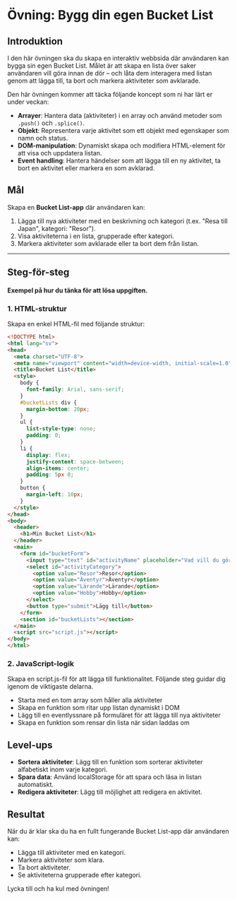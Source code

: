 # **Övning: Bygg din egen Bucket List**

## **Introduktion**
I den här övningen ska du skapa en interaktiv webbsida där användaren kan bygga sin egen Bucket List. Målet är att skapa en lista över saker användaren vill göra innan de dör – och låta dem interagera med listan genom att lägga till, ta bort och markera aktiviteter som avklarade.

Den här övningen kommer att täcka följande koncept som ni har lärt er under veckan:
- **Arrayer**: Hantera data (aktiviteter) i en array och använd metoder som `.push()` och `.splice()`.
- **Objekt**: Representera varje aktivitet som ett objekt med egenskaper som namn och status.
- **DOM-manipulation**: Dynamiskt skapa och modifiera HTML-element för att visa och uppdatera listan.
- **Event handling**: Hantera händelser som att lägga till en ny aktivitet, ta bort en aktivitet eller markera en som avklarad.

## **Mål**
Skapa en **Bucket List-app** där användaren kan:
1. Lägga till nya aktiviteter med en beskrivning och kategori (t.ex. "Resa till Japan", kategori: "Resor").
2. Visa aktiviteterna i en lista, grupperade efter kategori.
3. Markera aktiviteter som avklarade eller ta bort dem från listan.

---

## **Steg-för-steg**
#### Exempel på hur du tänka för att lösa uppgiften.
### **1. HTML-struktur**
Skapa en enkel HTML-fil med följande struktur:

```html
<!DOCTYPE html>
<html lang="sv">
<head>
  <meta charset="UTF-8">
  <meta name="viewport" content="width=device-width, initial-scale=1.0">
  <title>Bucket List</title>
  <style>
    body {
      font-family: Arial, sans-serif;
    }
    #bucketLists div {
      margin-bottom: 20px;
    }
    ul {
      list-style-type: none;
      padding: 0;
    }
    li {
      display: flex;
      justify-content: space-between;
      align-items: center;
      padding: 5px 0;
    }
    button {
      margin-left: 10px;
    }
  </style>
</head>
<body>
  <header>
    <h1>Min Bucket List</h1>
  </header>
  <main>
    <form id="bucketForm">
      <input type="text" id="activityName" placeholder="Vad vill du göra?" required />
      <select id="activityCategory">
        <option value="Resor">Resor</option>
        <option value="Äventyr">Äventyr</option>
        <option value="Lärande">Lärande</option>
        <option value="Hobby">Hobby</option>
      </select>
      <button type="submit">Lägg till</button>
    </form>
    <section id="bucketLists"></section>
  </main>
  <script src="script.js"></script>
</body>
</html>
```

### **2. JavaScript-logik**
Skapa en script.js-fil för att lägga till funktionalitet. Följande steg guidar dig igenom de viktigaste delarna.

* Starta med en tom array som håller alla aktiviteter
* Skapa en funktion som ritar upp listan dynamiskt i DOM
* Lägg till en eventlyssnare på formuläret för att lägga till nya aktiviteter
* Skapa en funktion som rensar din lista när sidan laddas om


## **Level-ups**

* **Sortera aktiviteter**: Lägg till en funktion som sorterar aktiviteter alfabetiskt inom varje kategori.
* **Spara data**: Använd localStorage för att spara och läsa in listan automatiskt.
* **Redigera aktiviteter**: Lägg till möjlighet att redigera en aktivitet.


## **Resultat**
När du är klar ska du ha en fullt fungerande Bucket List-app där användaren kan:

* Lägga till aktiviteter med en kategori.
* Markera aktiviteter som klara.
* Ta bort aktiviteter.
* Se aktiviteterna grupperade efter kategori.
  
Lycka till och ha kul med övningen!
